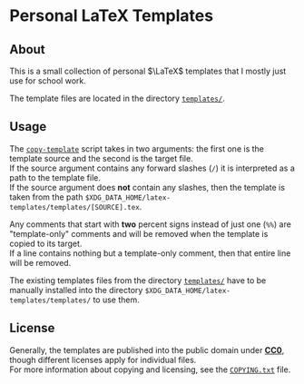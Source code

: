<!--
  Copyright (c) 2023 Michael Federczuk
  SPDX-License-Identifier: CC-BY-SA-4.0
-->

# Personal LaTeX Templates #

## About ##

This is a small collection of personal $\LaTeX$ templates that I mostly just use for school work.

The template files are located in the directory [`templates/`](templates).

## Usage ##

The [`copy-template`](copy-template) script takes in two arguments: the first one is the template source and
the second is the target file.  
If the source argument contains any forward slashes (`/`) it is interpreted as a path to the template file.  
If the source argument does **not** contain any slashes, then the template is taken from
the path `$XDG_DATA_HOME/latex-templates/templates/[SOURCE].tex`.

Any comments that start with **two** percent signs instead of just one (`%%`) are "template-only" comments and will be
removed when the template is copied to its target.  
If a line contains nothing but a template-only comment, then that entire line will be removed.

The existing templates files from the directory [`templates/`](templates) have to be manually installed into
the directory `$XDG_DATA_HOME/latex-templates/templates/` to use them.

## License ##

Generally, the templates are published into the public domain under [**CC0**](LICENSES/CC0-1.0.txt), though different
licenses apply for individual files.  
For more information about copying and licensing, see the [`COPYING.txt`](COPYING.txt) file.
